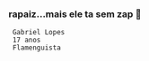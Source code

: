 ### rapaiz...mais ele ta sem zap 🐶

     Gabriel Lopes      
     17 anos
     Flamenguista                       
